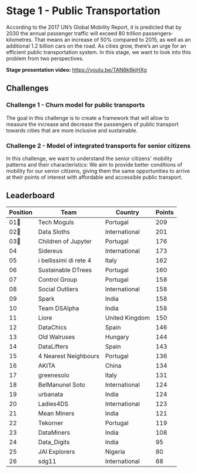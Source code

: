 # Stage 1 - Public Transportation
According to the 2017 UN’s Global Mobility Report, it is predicted that by 2030 the annual passenger traffic will exceed 80 trillion passengers-kilometres. That means an increase of 50% compared to 2015, as well as an additional 1.2 billion cars on the road.
As cities grow, there’s an urge for an efficient public transportation system. In this stage, we want to look into this problem from two perspectives.

**Stage presentation video:**
https://youtu.be/TAN8k6kjHXg

## Challenges

### Challenge 1 - Churn model for public transports
The goal in this challenge is to create a framework that will allow to measure the increase and decrease the passengers of public transport towards cities that are more inclusive and sustainable.

### Challenge 2 - Model of integrated transports for senior citizens
In this challenge, we want to understand the senior citizens' mobility patterns and their characteristics: We aim to provide better conditions of mobility for our senior citizens, giving them the same opportunities to arrive at their points of interest with affordable and accessible public transport.

## Leaderboard

|Position|Team                  |Country       |Points|
|--------|----------------------|--------------|------|
|01🥇    |Tech Moguls           |Portugal      |209   |
|02🥈    |Data Sloths           |International |201   |
|03🥉    |Children of Jupyter   |Portugal      |176   |
|04      |Sidereus              |International |173   |
|05      |i bellissimi di rete 4|Italy         |162   |
|06      |Sustainable DTrees    |Portugal      |160   |
|07      |Control Group         |Portugal      |158   |
|08      |Social Outliers       |International |158   |
|09      |Spark                 |India         |158   |
|10      |Team DSAlpha          |India         |158   |
|11      |Liore                 |United Kingdom|150   |
|12      |DataChics             |Spain         |146   |
|13      |Old Walruses          |Hungary       |144   |
|14      |DataLifters           |Spain         |143   |
|15      |4 Nearest Neighbours  |Portugal      |136   |
|16      |AKITA                 |China         |134   |
|17      |greenesolo            |Italy         |131   |
|18      |BelManunel Soto       |International |124   |
|19      |urbanata              |India         |124   |
|20      |Ladies4DS             |International |123   |
|21      |Mean Miners           |India         |121   |
|22      |Tekorner              |Portugal      |119   |
|23      |DataMiners            |India         |108   |
|24      |Data_Digits           |India         |95    |
|25      |JAI Explorers         |Nigeria       |80    |
|26      |sdg11                 |International |68    |